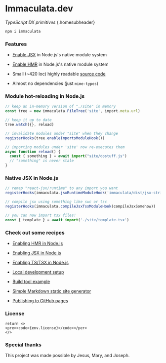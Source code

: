 # Immaculata.dev

*TypeScript DX primitives* {.homesubheader}

```bash
npm i immaculata
```

### Features

* [Enable JSX](guides/enabling-jsx.md#enabling-jsx-in-nodejs) in Node.js's native module system

* [Enable HMR](guides/enabling-hmr.md#enabling-hmr-in-nodejs) in Node.js's native module system

* Small (~420 loc) highly readable [source code](https://github.com/thesoftwarephilosopher/immaculata/tree/main/src)

* Almost no dependencies (just `mime-types`)

### Module hot-reloading in Node.js

```ts
// keep an in-memory version of "./site" in memory
const tree = new immaculata.FileTree('site', import.meta.url)

// keep it up to date
tree.watch({}, reload)

// invalidate modules under "site" when they change
registerHooks(tree.enableImportsModuleHook())

// importing modules under 'site' now re-executes them
async function reload() {
  const { something } = await import("site/dostuff.js")
  // "something" is never stale
}
```

### Native JSX in Node.js

```ts
// remap "react-jsx/runtime" to any import you want
registerHooks(immaculata.jsxRuntimeModuleHook('immaculata/dist/jsx-strings.js'))

// compile jsx using something like swc or tsc
registerHooks(immaculata.compileJsxTsxModuleHook(compileJsxSomehow))

// you can now import tsx files!
const { template } = await import('./site/template.tsx')
```

### Check out some recipes

* [Enabling HMR in Node.js](guides/enabling-hmr.md#enabling-hmr-in-nodejs)

* [Enabling JSX in Node.js](guides/enabling-jsx.md#enabling-jsx-in-nodejs)

* [Enabling TS/TSX in Node.js](guides/enabling-ts.md#enabling-tsx-in-nodejs)

* [Local development setup](guides/local-dev-setup.md#local-developer-setup)

* [Build tool example](guides/simple-build-tool.md#simple-build-tool)

* [Simple Markdown static site generator](guides/simple-md-ssg.md#simple-md-ssg)

* [Publishing to GitHub pages](guides/using-gh-pages.md#publishing-to-gh-pages)

### License

``` tsx eval
return <>
<pre><code>{env.license}</code></per>
</>
```

### Special thanks

This project was made possible by Jesus, Mary, and Joseph.
